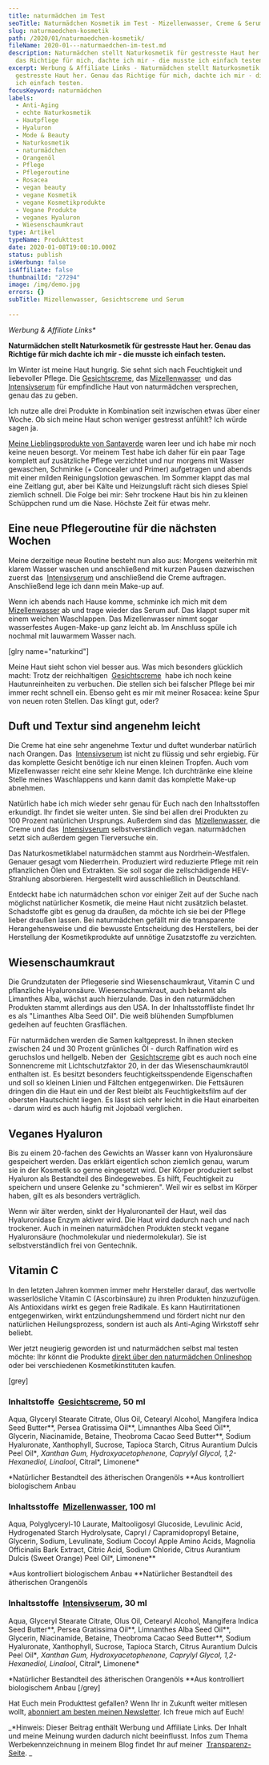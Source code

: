 ```yaml
---
title: naturmädchen im Test
seoTitle: Naturmädchen Kosmetik im Test - Mizellenwasser, Creme & Serum
slug: naturmaedchen-kosmetik
path: /2020/01/naturmaedchen-kosmetik/
fileName: 2020-01---naturmaedchen-im-test.md
description: Naturmädchen stellt Naturkosmetik für gestresste Haut her. Genau
  das Richtige für mich, dachte ich mir - die musste ich einfach testen.
excerpt: Werbung & Affiliate Links - Naturmädchen stellt Naturkosmetik für
  gestresste Haut her. Genau das Richtige für mich, dachte ich mir - die musste
  ich einfach testen.
focusKeyword: naturmädchen
labels:
  - Anti-Aging
  - echte Naturkosmetik
  - Hautpflege
  - Hyaluron
  - Mode & Beauty
  - Naturkosmetik
  - naturmädchen
  - Orangenöl
  - Pflege
  - Pflegeroutine
  - Rosacea
  - vegan beauty
  - vegane Kosmetik
  - vegane Kosmetikprodukte
  - Vegane Produkte
  - veganes Hyaluron
  - Wiesenschaumkraut
type: Artikel
typeName: Produkttest
date: 2020-01-08T19:08:10.000Z
status: publish
isWerbung: false
isAffiliate: false
thumbnailId: "27294"
image: /img/demo.jpg
errors: {}
subTitle: Mizellenwasser, Gesichtscreme und Serum
  
---
```


_Werbung &amp; Affiliate Links\*_

**Naturmädchen stellt Naturkosmetik für gestresste Haut her. Genau das Richtige
für mich dachte ich mir - die musste ich einfach testen.**

Im Winter ist meine Haut hungrig. Sie sehnt sich nach Feuchtigkeit und
liebevoller Pflege. Die
[Gesichtscreme](https://www.adcell.de/promotion/click/promoId/170417/slotId/80259?param0=https%3A%2F%2Fwww.naturmaedchen.com%2Fnaturprodukte%2Fnaturmaedchen-gesichtscreme-50ml-vegane-naturkosmetik%2F),
das
[Mizellenwasser](https://www.adcell.de/promotion/click/promoId/170417/slotId/80259?param0=https%3A%2F%2Fwww.naturmaedchen.com%2Fnaturprodukte%2Fnaturmaedchen-mizellenwasser-100ml-vegane-naturkosmetik%2F)
 und das
[Intensivserum](https://www.adcell.de/promotion/click/promoId/170417/slotId/80259?param0=https%3A%2F%2Fwww.naturmaedchen.com%2Fnaturprodukte%2Fnaturmaedchen-intensivserum-30ml-vegane-naturkosmetik%2F)
für empfindliche Haut von naturmädchen versprechen, genau das zu geben.

Ich nutze alle drei Produkte in Kombination seit inzwischen etwas über einer
Woche. Ob sich meine Haut schon weniger gestresst anfühlt? Ich würde sagen ja.

[Meine Lieblingsprodukte von Santaverde](/tag/santaverde/) waren leer und ich
habe mir noch keine neuen besorgt. Vor meinem Test habe ich daher für ein paar
Tage komplett auf zusätzliche Pflege verzichtet und nur morgens mit Wasser
gewaschen, Schminke (+ Concealer und Primer) aufgetragen und abends mit einer
milden Reinigungslotion gewaschen. Im Sommer klappt das mal eine Zeitlang gut,
aber bei Kälte und Heizungsluft rächt sich dieses Spiel ziemlich schnell. Die
Folge bei mir: Sehr trockene Haut bis hin zu kleinen Schüppchen rund um die
Nase. Höchste Zeit für etwas mehr.

## Eine neue Pflegeroutine für die nächsten Wochen

Meine derzeitige neue Routine besteht nun also aus: Morgens weiterhin mit klarem
Wasser waschen und anschließend mit kurzen Pausen dazwischen zuerst das 
[Intensivserum](https://www.adcell.de/promotion/click/promoId/170417/slotId/80259?param0=https%3A%2F%2Fwww.naturmaedchen.com%2Fnaturprodukte%2Fnaturmaedchen-intensivserum-30ml-vegane-naturkosmetik%2F)
und anschließend die Creme auftragen. Anschließend lege ich dann mein Make-up
auf.

Wenn ich abends nach Hause komme, schminke ich mich mit dem 
[Mizellenwasser](https://www.adcell.de/promotion/click/promoId/170417/slotId/80259?param0=https%3A%2F%2Fwww.naturmaedchen.com%2Fnaturprodukte%2Fnaturmaedchen-mizellenwasser-100ml-vegane-naturkosmetik%2F)
ab und trage wieder das Serum auf. Das klappt super mit einem weichen
Waschlappen. Das Mizellenwasser nimmt sogar wasserfestes Augen-Make-up ganz
leicht ab. Im Anschluss spüle ich nochmal mit lauwarmem Wasser nach.

[glry name="naturkind"]

Meine Haut sieht schon viel besser aus. Was mich besonders glücklich macht:
Trotz der reichhaltigen 
[Gesichtscreme](https://www.adcell.de/promotion/click/promoId/170417/slotId/80259?param0=https%3A%2F%2Fwww.naturmaedchen.com%2Fnaturprodukte%2Fnaturmaedchen-gesichtscreme-50ml-vegane-naturkosmetik%2F)
 habe ich noch keine Hautunreinheiten zu verbuchen. Die stellen sich bei
falscher Pflege bei mir immer recht schnell ein. Ebenso geht es mir mit meiner
Rosacea: keine Spur von neuen roten Stellen. Das klingt gut, oder?

## Duft und Textur sind angenehm leicht

Die Creme hat eine sehr angenehme Textur und duftet wunderbar natürlich nach
Orangen. Das 
[Intensivserum](https://www.adcell.de/promotion/click/promoId/170417/slotId/80259?param0=https%3A%2F%2Fwww.naturmaedchen.com%2Fnaturprodukte%2Fnaturmaedchen-intensivserum-30ml-vegane-naturkosmetik%2F)
ist nicht zu flüssig und sehr ergiebig. Für das komplette Gesicht benötige ich
nur einen kleinen Tropfen. Auch vom Mizellenwasser reicht eine sehr kleine
Menge. Ich durchtränke eine kleine Stelle meines Waschlappens und kann damit das
komplette Make-up abnehmen.

Natürlich habe ich mich wieder sehr genau für Euch nach den Inhaltsstoffen
erkundigt. Ihr findet sie weiter unten. Sie sind bei allen drei Produkten zu 100
Prozent natürlichen Ursprungs. Außerdem sind das 
[Mizellenwasser](https://www.adcell.de/promotion/click/promoId/170417/slotId/80259?param0=https%3A%2F%2Fwww.naturmaedchen.com%2Fnaturprodukte%2Fnaturmaedchen-mizellenwasser-100ml-vegane-naturkosmetik%2F),
die Creme und das 
[Intensivserum](https://www.adcell.de/promotion/click/promoId/170417/slotId/80259?param0=https%3A%2F%2Fwww.naturmaedchen.com%2Fnaturprodukte%2Fnaturmaedchen-intensivserum-30ml-vegane-naturkosmetik%2F)
selbstverständlich vegan. naturmädchen setzt sich außerdem gegen Tierversuche
ein.

Das Naturkosmetiklabel naturmädchen stammt aus Nordrhein-Westfalen. Genauer
gesagt vom Niederrhein. Produziert wird reduzierte Pflege mit rein pflanzlichen
Ölen und Extrakten. Sie soll sogar die zellschädigende HEV-Strahlung
absorbieren. Hergestellt wird ausschließlich in Deutschland.

Entdeckt habe ich naturmädchen schon vor einiger Zeit auf der Suche nach
möglichst natürlicher Kosmetik, die meine Haut nicht zusätzlich belastet.
Schadstoffe gibt es genug da draußen, da möchte ich sie bei der Pflege lieber
draußen lassen. Bei naturmädchen gefällt mir die transparente Herangehensweise
und die bewusste Entscheidung des Herstellers, bei der Herstellung der
Kosmetikprodukte auf unnötige Zusatzstoffe zu verzichten.

## Wiesenschaumkraut

Die Grundzutaten der Pflegeserie sind Wiesenschaumkraut, Vitamin C und
pflanzliche Hyaluronsäure. Wiesenschaumkraut, auch bekannt als Limanthes Alba,
wächst auch hierzulande. Das in den naturmädchen Produkten stammt allerdings aus
den USA. In der Inhaltsstoffliste findet Ihr es als "Limanthes Alba Seed Oil".
Die weiß blühenden Sumpfblumen gedeihen auf feuchten Grasflächen.

Für naturmädchen werden die Samen kaltgepresst. In ihnen stecken zwischen 24 und
30 Prozent grünliches Öl - durch Raffination wird es geruchslos und hellgelb.
Neben der 
[Gesichtscreme](https://www.adcell.de/promotion/click/promoId/170417/slotId/80259?param0=https%3A%2F%2Fwww.naturmaedchen.com%2Fnaturprodukte%2Fnaturmaedchen-gesichtscreme-50ml-vegane-naturkosmetik%2F)
gibt es auch noch eine Sonnencreme mit Lichtschutzfaktor 20, in der das
Wiesenschaumkrautöl enthalten ist. Es besitzt besonders feuchtigkeitsspendende
Eigenschaften und soll so kleinen Linien und Fältchen entgegenwirken. Die
Fettsäuren dringen din die Haut ein und der Rest bleibt als Feuchtigkeitsfilm
auf der obersten Hautschicht liegen. Es lässt sich sehr leicht in die Haut
einarbeiten - darum wird es auch häufig mit Jojobaöl verglichen.

## Veganes Hyaluron

Bis zu einem 20-fachen des Gewichts an Wasser kann von Hyaluronsäure gespeichert
werden. Das erklärt eigentlich schon ziemlich genau, warum sie in der Kosmetik
so gerne eingesetzt wird. Der Körper produziert selbst Hyaluron als Bestandteil
des Bindegewebes. Es hilft, Feuchtigkeit zu speichern und unsere Gelenke zu
"schmieren". Weil wir es selbst im Körper haben, gilt es als besonders
verträglich.

Wenn wir älter werden, sinkt der Hyaluronanteil der Haut, weil das Hyaluronidase
Enzym aktiver wird. Die Haut wird dadurch nach und nach trockener. Auch in
meinen naturmädchen Produkten steckt vegane Hyaluronsäure (hochmolekular und
niedermolekular). Sie ist selbstverständlich frei von Gentechnik.

## Vitamin C

In den letzten Jahren kommen immer mehr Hersteller darauf, das wertvolle
wasserlösliche Vitamin C (Ascorbinsäure) zu ihren Produkten hinzuzufügen. Als
Antioxidans wirkt es gegen freie Radikale. Es kann Hautirritationen
entgegenwirken, wirkt entzündungshemmend und fördert nicht nur den natürlichen
Heilungsprozess, sondern ist auch als Anti-Aging Wirkstoff sehr beliebt.

Wer jetzt neugierig geworden ist und naturmädchen selbst mal testen möchte: Ihr
könnt die Produkte
[direkt über den naturmädchen Onlineshop](https://www.adcell.de/promotion/click/promoId/170417/slotId/80259?param0=https%3A%2F%2Fwww.naturmaedchen.com%2Fnaturprodukte%2F)
oder bei verschiedenen Kosmetikinstituten kaufen.

[grey]

### Inhaltstoffe  [Gesichtscreme](https://www.adcell.de/promotion/click/promoId/170417/slotId/80259?param0=https%3A%2F%2Fwww.naturmaedchen.com%2Fnaturprodukte%2Fnaturmaedchen-gesichtscreme-50ml-vegane-naturkosmetik%2F), 50 ml

Aqua, Glyceryl Stearate Citrate, Olus Oil, Cetearyl Alcohol, Mangifera Indica
Seed Butter**, Persea Gratissima Oil**, Limnanthes Alba Seed Oil**, Glycerin,
Niacinamide, Betaine, Theobroma Cacao Seed Butter**, Sodium Hyaluronate,
Xanthophyll, Sucrose, Tapioca Starch, Citrus Aurantium Dulcis Peel Oil\*_,
Xanthan Gum, Hydroxyacetophenone, Caprylyl Glycol, 1,2-Hexanediol, Linalool_,
Citral*, Limonene*

\*Natürlicher Bestandteil des ätherischen Orangenöls \*\*Aus kontrolliert
biologischem Anbau

### Inhaltsstoffe  [Mizellenwasser](https://www.adcell.de/promotion/click/promoId/170417/slotId/80259?param0=https%3A%2F%2Fwww.naturmaedchen.com%2Fnaturprodukte%2Fnaturmaedchen-mizellenwasser-100ml-vegane-naturkosmetik%2F), 100 ml

Aqua, Polyglyceryl-10 Laurate, Maltooligosyl Glucoside, Levulinic Acid,
Hydrogenated Starch Hydrolysate, Capryl / Capramidopropyl Betaine, Glycerin,
Sodium, Levulinate, Sodium Cocoyl Apple Amino Acids, Magnolia Officinalis Bark
Extract, Citric Acid, Sodium Chloride, Citrus Aurantium Dulcis (Sweet Orange)
Peel Oil\*, Limonene\*\*

\*Aus kontrolliert biologischem Anbau \*\*Natürlicher Bestandteil des
ätherischen Orangenöls

### Inhaltsstoffe  [Intensivserum](https://www.adcell.de/promotion/click/promoId/170417/slotId/80259?param0=https%3A%2F%2Fwww.naturmaedchen.com%2Fnaturprodukte%2Fnaturmaedchen-intensivserum-30ml-vegane-naturkosmetik%2F), 30 ml

Aqua, Glyceryl Stearate Citrate, Olus Oil, Cetearyl Alcohol, Mangifera Indica
Seed Butter**, Persea Gratissima Oil**, Limnanthes Alba Seed Oil**, Glycerin,
Niacinamide, Betaine, Theobroma Cacao Seed Butter**, Sodium Hyaluronate,
Xanthophyll, Sucrose, Tapioca Starch, Citrus Aurantium Dulcis Peel Oil\*_,
Xanthan Gum, Hydroxyacetophenone, Caprylyl Glycol, 1,2-Hexanediol, Linalool_,
Citral*, Limonene*

\*Natürlicher Bestandteil des ätherischen Orangenöls \*\*Aus kontrolliert
biologischem Anbau [/grey]

Hat Euch mein Produkttest gefallen? Wenn Ihr in Zukunft weiter mitlesen wollt,
[abonniert am besten meinen Newsletter](#newsletter). Ich freue mich auf Euch!

_\*Hinweis: Dieser Beitrag enthält Werbung und Affiliate Links. Der Inhalt und
meine Meinung wurden dadurch nicht beeinflusst. Infos zum Thema
Werbekennzeichnung in meinem Blog findet Ihr auf meiner 
[Transparenz-Seite](/werbung/). _

&nbsp;

  